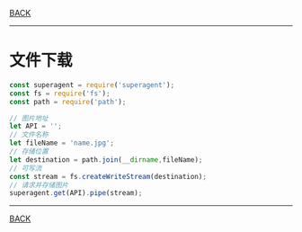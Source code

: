 [BACK](../README.md)

---
# 文件下载

```js
const superagent = require('superagent');
const fs = require('fs');
const path = require('path');

// 图片地址
let API = '';
// 文件名称
let fileName = 'name.jpg';
// 存储位置
let destination = path.join(__dirname,fileName);
// 可写流
const stream = fs.createWriteStream(destination);
// 请求并存储图片
superagent.get(API).pipe(stream);
```

---
[BACK](../README.md)
